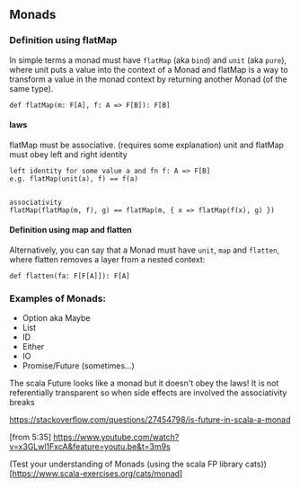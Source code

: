 ## Monads

### Definition using flatMap
In simple terms a monad must have `flatMap` (aka `bind`) and `unit` (aka `pure`), where unit puts a value into the context of a Monad 
and flatMap is a way to transform a value in the monad context by returning another Monad (of the same type).

    def flatMap(m: F[A], f: A => F[B]): F[B]

#### laws
flatMap must be associative. (requires some explanation)
unit and flatMap must obey left and right identity 

    left identity for some value a and fn f: A => F[B]
    e.g. flatMap(unit(a), f) == f(a)  


    associativity
    flatMap(flatMap(m, f), g) == flatMap(m, { x => flatMap(f(x), g) })

#### Definition using map and flatten
Alternatively, you can say that a Monad must have `unit`, `map` and `flatten`, where flatten removes a layer from a nested context:

    def flatten(fa: F[F[A]]): F[A]

### Examples of Monads:

- Option aka Maybe
- List
- ID
- Either
- IO
- Promise/Future (sometimes...)

The scala Future looks like a monad but it doesn't obey the laws! 
It is not referentially transparent so when side effects are involved the associativity breaks

https://stackoverflow.com/questions/27454798/is-future-in-scala-a-monad

[from 5:35]
https://www.youtube.com/watch?v=x3GLwl1FxcA&feature=youtu.be&t=3m9s

(Test your understanding of Monads (using the scala FP library cats))[https://www.scala-exercises.org/cats/monad]
